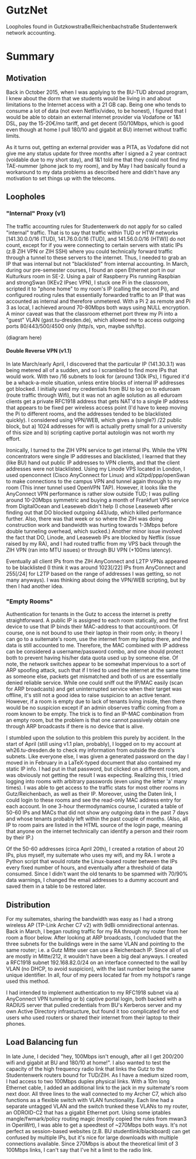 # GutzNet
Loopholes found in Gutzkowstraße/Reichenbachstraße Studentenwerk network accounting.
# Summary

## Motivation
Back in October 2015, when I was applying to the BU-TUD abroad program, I knew about the dorm that we students would be living in and about limitations to the Internet access with a 21 GB cap. Being one who tends to consume a lot of data (not even Netflix/video, to be honest), I figured that I would be able to obtain an external internet provider via Vodafone or 1&1 DSL, pay the 15-20€/mo tariff, and get decent (50/10Mbps, which is good even though at home I pull 180/10 and gigabit at BU) internet without traffic limits. 

As it turns out, getting an external provider was a PITA, as Vodafone did not give me any status update for three months after I signed a 2 year contract (voidable due to my short stay), and 1&1 told me that they could not find my TAE-nummer (phone jack to my room), and by May I had basically found a workaround to my data problems as described here and didn't have any motivation to set things up with the telecoms.

## Loopholes
### "Internal" Proxy (v1) 
The traffic accounting rules for Studentenwerk do not apply for so called "internal" traffic. That is to say that traffic within TUD or HTW networks [141.30.0.0/16 (TUD), 141.76.0.0/16 (TUD), and 141.56.0.0/16 (HTW)] do not count, except for if you were connecting to certain servers with static IPs (z.B ZIH VPN or ZIH SSH) where you could technically forward traffic through a tunnel to these servers to the internet. Thus, I needed to grab an IP that was internal but not "blacklisted" from internal accounting. In March, during our pre-semester courses, I found an open Ethernet port in our Kulturkurs room in SE-2. Using a pair of Raspberry Pis running Raspbian and strongSwan (IKEv2 IPsec VPN), I stuck one Pi in the classroom, scripted it to "phone home" to my room's IP (calling the second Pi), and configured routing rules that essentially forwarded traffic to an IP that was accounted as internal and therefore unmetered. With a Pi 2 as remote and Pi 3 as local, I achieved around 70-80Mbps both ways using NULL encryption. A minor caveat was that the classroom ethernet port threw my Pi into a "guest" VLAN (gast.tu-dresden.de), which allowed me to access outgoing ports 80/443/500/4500 only (http/s, vpn, maybe ssh/ftp).

(diagram here)

#### Double Reverse VPN (v1.1)
In late March/early April, I discovered that the particular IP (141.30.3.1) was being metered all of a sudden, and so I scrambled to find more IPs that would work. With two /16 subnets to look for (around 130k IPs), I figured it'd be a whack-a-mole situation, unless entire blocks of internal IP addresses got blocked. I initially used my credentials from BU to log on to eduroam (route traffic through Wifi), but it was not an agile solution as all eduroam clients get a private RFC1918 address that gets NAT'd to a single IP address that appears to be fixed per wireless access point (I'd have to keep moving the Pi to different rooms, and the addresses tended to be blacklisted quickly). I considered using VPN/WEB, which gives a (single?) /22 public block, but a) 1024 addresses for wifi is actually pretty small for a university of this size and b) scripting captive portal autologin was not worth my effort. 

Ironically, I turned to the ZIH VPN service to get internal IPs. While the VPN concentrators were single IP addresses and blacklisted, I learned that they (like BU) hand out public IP addresses to VPN clients, and that the client addresses were not blacklisted. Using my Linode VPS located in London, I used openconnect (Cisco AnyConnect for Linux) and xl2tpd/ppp/openSwan to make connections to the campus VPN and tunnel again through to my room (This inner tunnel used OpenVPN TAP). However, it looks like the AnyConnect VPN performance is rather slow outside TUD; I was pulling around 10-20Mbps symmetric and buying a month of Frankfurt VPS service from DigitalOcean and Leaseweb didn't help (I chose Leaseweb after finding out that DO blocked outgoing 443/udp, which killed performance further. Also, there was that week or so where the ZIH was doing construction work and bandwidth was hurting towards 1-3Mbps before double tunneling overhead, which sucked.) Another minor issue involved the fact that DO, Linode, and Leaseweb IPs are blocked by Netflix (issue raised by my RA), and I had routed traffic from my VPS back through the ZIH VPN (ran into MTU issues) or through BU VPN (+100ms latency).

Eventually all client IPs from the ZIH AnyConnect and L2TP VPNs appeared to be blacklisted (I think it was around 1023[/22] IPs from AnyConnect and 255[/24] for L2TP based on the range of addresses I was getting, so not many anyways). I was thinking about doing the VPN/WEB scripting, but by then I had another idea.

### "Empty Rooms"
Authentication for tenants in the Gutz to access the internet is pretty straightforward. A public IP is assigned to each room statically, and the first device to use that IP binds their MAC-address to that account/room. Of course, one is not bound to use their laptop in their room only; in theory I can go to a suitemate's room, use the internet from my laptop there, and the data is still accounted to me. Therefore, the MAC combined with IP address can be considered a username/password combo, and one should protect both to prevent having his/her data quota used up by someone else. Of note, the network switches appear to be somewhat impervious to a sort of ARP spoofing attack, such that if I tried to used the internet at the same time as someone else, packets get mismatched and both of us are essentially denied reliable service. While one could sniff out the IP/MAC easily (scan for ARP broadcasts) and get uninterrupted service when their target was offline, it's still not a good idea to raise suspicion to an active tenant. However, if a room is empty due to lack of tenants living inside, then there would be no suspicion except if an admin observes traffic coming from a room known to be empty. The trick is to find an IP-MAC combination from an empty room, but the problem is that one cannot passively obtain one through ARP broadcasts if there is no device that is alive.

I stumbled upon the solution to this problem this purely by accident. In the start of April (still using v1.1 plan, probably), I logged on to my account at wh26.tu-dresden.de to check my information from outside the dorm's subnets. Like everyone else, I was given a generated password on the day I moved in in February in a LaTeX-typed document that also contained my static IP info. I had put in that password, but clicked on a different room, and was obviously not getting the result I was expecting. Realizing this, I tried logging into rooms with arbitrary passwords (even using the letter 'a' many times). I was able to get access to the traffic stats for most other rooms in Gutz/Reichenbach, as well as their IP. Moreover, using the Daten link, I could login to these rooms and see the read-only MAC address entry for each account. In one 3-hour thermodynamics course, I curated a table of 50-60 IPs and MACs that did not show any outgoing data in the past 7 days and whose tenants probably left within the past couple of months. (Also, all IP to room pairs are listed in the HTML source of the login page, meaning that anyone on the internet technically can identify a person and their room by their IP.)

Of the 50-60 addresses (circa April 20th), I created a rotation of about 20 IPs, plus myself, my suitemate who uses my wifi, and my RA. I wrote a Python script that would rotate the Linux-based router between the IPs every fixed number of hours, and eventually after a threshold of data consumed. Since I didn't want the old tenants to be spammed with 70/90% data warnings, I changed the email addresses to a dummy account and saved them in a table to be restored later.


## Distribution
For my suitemates, sharing the bandwidth was easy as I had a strong wireless AP (TP-Link Archer C7 v2) with 9dBi omnidirectional antennas. Back in March, I began routing traffic for my RA through my router from her room a floor below. After looking at ARP broadcasts, I concluded that the three subnets for the buildings were in the same VLAN and pointing to the same router; i.e. a Gutz Mitte user can use a Reichenbach IP. Since all of us are mostly in Mitte/212, it wouldn't have been a big deal anyways. I created a RFC1918 subnet 192.168.82.0/24 on an interface connected to the wall by VLAN (no DHCP, to avoid suspicion), with the last number being the same unique identifier. In all, four of my peers located far from my hotspot's range used this method.

I had intended to implement authentication to my RFC1918 subnet via a) AnyConnect VPN tunneling or b) captive portal login, both backed with a RADIUS server that pulled credentials from BU's Kerberos server and my own Active Directory infrastucture, but found it too complicated for end users who used routers or shared their internet from their laptop to their phones.

## Load Balancing fun
In late June, I decided "hey, 100Mbps isn't enough, after all I get 200/200 wifi and gigabit at BU and 180/10 at home!". I also wanted to test the capacity of the high frequency radio link that links the Gutz to the Studentenwerk routers bound for TUD/ZIH. As I have a medium sized room, I had access to two 100Mbps duplex physical links. With a 10m long Ethernet cable, I added an additional link to the jack in my suitemate's room next door. All three lines to the wall connected to my Archer C7, which also functions as a flexible switch with VLAN functionality. Each line had a separate untagged VLAN and the switch trunked these VLANs to my router, an ODROID-C2 that has a gigabit Ethernet port. Using some iptables mangle/fwmark/policy routing magic (mostly copied the rules from mwan3 in OpenWrt), I was able to get a speedtest of ~270Mbps both ways. It's not perfect as session-based websites (z.B. BU studentlink/blackboard) can get confused by multiple IPs, but it's nice for large downloads with multiple connections available. Since 270Mbps is about the theoretical limit of 3 100Mbps links, I can't say that I've hit a limit to the radio link.

